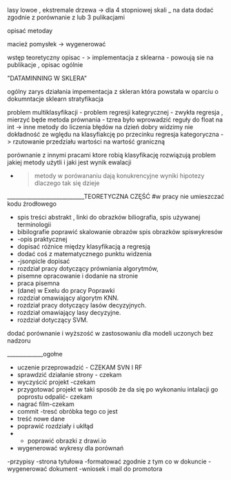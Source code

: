 

lasy lowoe , ekstremale drzewa -> dla 4 stopniowej skali 
_
na data dodać zgodnie  z
porównanie  z  lub 3 pulikacjami 

opisać metoday 

macież pomysłek -> wygenerować 

wstęp teoretyczny opisac - > implementacja z sklearna - powoują sie na publikacje , opisac ogólnie 

"DATAMINNING W SKLERA"

ogólny zarys działania 
impementacja z skleran która powstała w oparciu o dokumntacje sklearn 
stratyfikacja 


problem multiklasyfikacji - problem regresji kategrycznej - zwykła regresja , mierzyć będe 
metoda prównania -  tzrea było wprowadzić reguły do float na int -> inne metody do liczenia błędów 
na dzień dobry widzimy nie dokładność ze wględu na klasyfiakcję po przecinku 
regresja kategoryczna -> rzutowanie przedziału wartości na wartość graniczną 

porównanie z innymi pracami ktore robią klasyfikację 
rozwiązują problem jakiej metody użytli i jaki jest wynik ewalacji 
- > metody w porówananiu dają konukrencyjne wyniki 
  hipotezy dlaczego tak się dzieje 



____________________________TEORETYCZNA CZĘŚĆ
#w pracy nie umieszczać kodu źrodłowego
 - spis treści abstrakt , linki do obrazków biliografia, spis używanej terminologii
 - bibilografie poprawić
skalowanie  obrazów
 spis obrazków
spiswykresów
 - -opis praktycznej 
 - dopisać różnice między klasyfikacją a regresją 
 - dodać coś z matematycznego punktu widzenia 
 - -jsonpicle dopisać
 - rozdział pracy dotyczący prówniania algorytmów,
 - pisemne opracowanie i dodanie na stronie
 - praca pisemna
 - (dane) w Exelu do pracy
Poprawki
 - rozdział omawiający algorytm KNN.
 - rozdział pracy dotyczący lasów decyzyjnych.
 - rozdział omawiający lasy decyzyjne.
 - rozdział dotyczący SVM.
 
dodać porównanie i wyższość w zastosowaniu dla modeli uczonych bez nadzoru 






_____________ogołne
- uczenie przeprowadzić -  CZEKAM SVN I RF
- sprawdzić działanie strony - czekam 
- wyczyścić projekt -czekam 
- przygotować projekt w taki sposób że da się po wykonaniu intalacji go poprostu odpalić- czekam
- nagrać film-czekam
- commit
-tresć obróbka tego co jest 
- treść nowe dane 
- poprawić rozdziały i uklłąd
- - poprawić obrazki z drawi.io
- wygenerować wykresy dla porównań

[//]: # (- przerwa)
-przypisy
-strona tytułowa
-formatować zgodnie z tym co w dokuncie
-wygenerować dokument
-wniosek i mail do promotora
